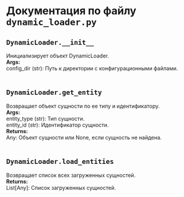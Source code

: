 # Документация по файлу `dynamic_loader.py`


## `DynamicLoader.__init__`<br>
Инициализирует объект DynamicLoader.<br>
**Args:**<br>
config_dir (str): Путь к директории с конфигурационными файлами.<br>
<br>

## `DynamicLoader.get_entity`<br>
Возвращает объект сущности по ее типу и идентификатору.<br>
**Args:**<br>
entity_type (str): Тип сущности.<br>
entity_id (str): Идентификатор сущности.<br>
**Returns:**<br>
Any: Объект сущности или None, если сущность не найдена.<br>
<br>

## `DynamicLoader.load_entities`<br>
Возвращает список всех загруженных сущностей.<br>
**Returns:**<br>
List[Any]: Список загруженных сущностей.<br>
<br>
